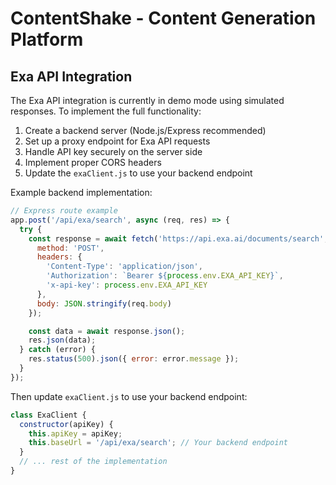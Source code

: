# ContentShake - Content Generation Platform

## Exa API Integration

The Exa API integration is currently in demo mode using simulated responses. To implement the full functionality:

1. Create a backend server (Node.js/Express recommended)
2. Set up a proxy endpoint for Exa API requests
3. Handle API key securely on the server side
4. Implement proper CORS headers
5. Update the `exaClient.js` to use your backend endpoint

Example backend implementation:

```javascript
// Express route example
app.post('/api/exa/search', async (req, res) => {
  try {
    const response = await fetch('https://api.exa.ai/documents/search', {
      method: 'POST',
      headers: {
        'Content-Type': 'application/json',
        'Authorization': `Bearer ${process.env.EXA_API_KEY}`,
        'x-api-key': process.env.EXA_API_KEY
      },
      body: JSON.stringify(req.body)
    });

    const data = await response.json();
    res.json(data);
  } catch (error) {
    res.status(500).json({ error: error.message });
  }
});
```

Then update `exaClient.js` to use your backend endpoint:

```javascript
class ExaClient {
  constructor(apiKey) {
    this.apiKey = apiKey;
    this.baseUrl = '/api/exa/search'; // Your backend endpoint
  }
  // ... rest of the implementation
}
```
